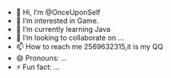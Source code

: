 - 👋 Hi, I’m @OnceUponSelf
- 👀 I’m interested in Game.
- 🌱 I’m currently learning Java
- 💞️ I’m looking to collaborate on ...
- 📫 How to reach me 2569632315,it is my QQ
- 😄 Pronouns: ...
- ⚡ Fun fact: ...

<!---
OnceUponSelf/OnceUponSelf is a ✨ special ✨ repository because its `README.md` (this file) appears on your GitHub profile.
You can click the Preview link to take a look at your changes.
--->
